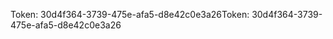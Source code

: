 <span data-ttu-id="e0c40-101">Token: 30d4f364-3739-475e-afa5-d8e42c0e3a26</span><span class="sxs-lookup"><span data-stu-id="e0c40-101">Token: 30d4f364-3739-475e-afa5-d8e42c0e3a26</span></span>